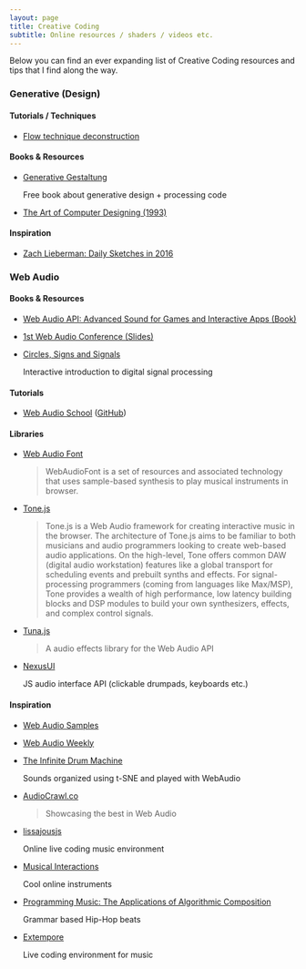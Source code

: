 ```yaml
---
layout: page
title: Creative Coding
subtitle: Online resources / shaders / videos etc.
---
```


Below you can find an ever expanding list of Creative Coding resources and tips that I find along the way.

### Generative (Design)

#### Tutorials / Techniques

* [Flow technique deconstruction](https://martijnbrekelmans.com/generative-art/heart-deconstruction/techniques.html)

#### Books & Resources
* [Generative Gestaltung](http://www.generative-gestaltung.de/code)

  Free book about generative design + processing code

* [The Art of Computer Designing (1993)](https://archive.org/details/satoArtOfComputerDesigning)
  
#### Inspiration
* [Zach Lieberman: Daily Sketches in 2016](https://medium.com/@zachlieberman/daily-sketches-2016-28586d8f008e#.gogsv0hg6)

### Web Audio

#### Books & Resources
* [Web Audio API: Advanced Sound for Games and Interactive Apps (Book)](http://chimera.labs.oreilly.com/books/1234000001552/pr01.html)

* [1st Web Audio Conference (Slides)](http://medias.ircam.fr/search/?q=WAC+-+1st+Web+Audio+Conference)

* [Circles, Signs and Signals](https://jackschaedler.github.io/circles-sines-signals/)

  Interactive introduction to digital signal processing 

#### Tutorials
* [Web Audio School](http://mmckegg.github.io/web-audio-school/) ([GitHub](https://github.com/mmckegg/web-audio-school))

#### Libraries
* [Web Audio Font](https://github.com/surikov/webaudiofont)

  >WebAudioFont is a set of resources and associated technology that uses sample-based synthesis to play musical instruments in browser.

* [Tone.js](https://github.com/Tonejs/Tone.js)

  >Tone.js is a Web Audio framework for creating interactive music in the browser. The architecture of Tone.js aims to be familiar to both musicians and audio programmers looking to create web-based audio applications. On the high-level, Tone offers common DAW (digital audio workstation) features like a global transport for scheduling events and prebuilt synths and effects. For signal-processing programmers (coming from languages like Max/MSP), Tone provides a wealth of high performance, low latency building blocks and DSP modules to build your own synthesizers, effects, and complex control signals.

* [Tuna.js](https://github.com/Theodeus/tuna)

  >A audio effects library for the Web Audio API

* [NexusUI](http://nexusosc.com/)

  JS audio interface API (clickable drumpads, keyboards etc.)

#### Inspiration
* [Web Audio Samples](http://webaudioapi.com/samples/)
* [Web Audio Weekly](http://www.webaudioweekly.com/)
* [The Infinite Drum Machine](https://aiexperiments.withgoogle.com/drum-machine)

  Sounds organized using t-SNE and played with WebAudio

* [AudioCrawl.co](http://audiocrawl.co/)

  >Showcasing the best in Web Audio

* [lissajousjs](http://lissajousjs.com/)

  Online live coding music environment
  
* [Musical Interactions](https://tympanus.net/Development/MusicalInteractions/)
  
  Cool online instruments

* [Programming Music: The Applications of Algorithmic Composition](https://getinspired.mit.edu/sites/default/files/documents/MU208_Report.pdf)

  Grammar based Hip-Hop beats

* [Extempore](http://extempore.moso.com.au/)
  
  Live coding environment for music
